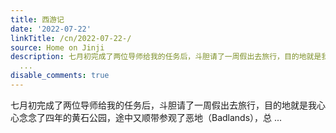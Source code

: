 ```yaml
---
title: 西游记
date: '2022-07-22'
linkTitle: /cn/2022-07-22-/
source: Home on Jinji
description: 七月初完成了两位导师给我的任务后，斗胆请了一周假出去旅行，目的地就是我心心念念了四年的黄石公园，途中又顺带参观了恶地（Badlands），总
  ...
disable_comments: true
---
```

七月初完成了两位导师给我的任务后，斗胆请了一周假出去旅行，目的地就是我心心念念了四年的黄石公园，途中又顺带参观了恶地（Badlands），总 ...
